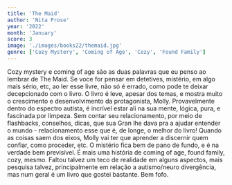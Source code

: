 ```yaml
---
title: 'The Maid'
author: 'Nita Prose'
year: '2022'
month: 'January'
score: 3
image: './images/books22/themaid.jpg'
genre: ['Cozy Mystery', 'Coming of Age', 'Cozy', 'Found Family']
---
```


Cozy mystery e coming of age são as duas palavras que eu penso ao lembrar de The Maid. Se voce for pensar em detetives, mistério, em algo mais sério, etc, ao ler esse livre, não só é errado, como pode te deixar decepcionado com o livro. O livro é leve, apesar dos temas, e mostra muito o crescimento e desenvolvimento da protagonista, Molly. Provavelmente dentro do espectro autista, é incrível estar ali na sua mente, lógica, pura, e fascinada por limpeza. Sem contar seu relacionamento, por meio de flashbacks, conselhos, dicas, que sua Gran lhe dava pra a ajudar entender o mundo - relacionamento esse que é, de longe, o melhor do livro! Quando as coisas saem dos eixos, Molly vai ter que aprender a discernir quem confiar, como proceder, etc. O mistério fica bem de pano de fundo, e é na verdade bem previsível. É mais uma história de coming of age, found family, cozy, mesmo. Faltou talvez um teco de realidade em alguns aspectos, mais pesquisa talvez, principalmente em relação a autismo/neuro divergência, mas num geral é um livro que gostei bastante. Bem fofo.
